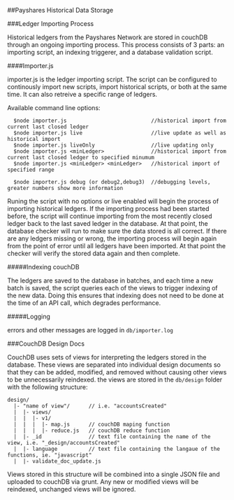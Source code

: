 ##Payshares Historical Data Storage

###Ledger Importing Process

Historical ledgers from the Payshares Network are stored in couchDB through an ongoing importing process. This process consists of 3 parts: an importing script, an indexing triggerer, and a database validation script.

####Importer.js

importer.js is the ledger importing script.  The script can be configured to continously import new scripts, import historical scripts, or both at the same time.  It can also retreive a specific range of ledgers.

Available command line options:
```
  $node importer.js                           //historical import from current last closed ledger
  $node importer.js live                      //live update as well as historical import
  $node importer.js liveOnly                  //live updating only
  $node importer.js <minLedger>               //historical import from current last closed ledger to specified minumum
  $node importer.js <minLedger> <minLedger>   //historical import of specified range
  
  $node importer.js debug (or debug2,debug3)  //debugging levels, greater numbers show more information
```

Runing the script with no options or live enabled will begin the process of importing historical ledgers.  If the importing process had been started before, the script will continue importing from the most recently closed ledger back to the last saved ledger in the database. At that point, the database checker will run to make sure the data stored is all correct.  If there are any ledgers missing or wrong, the importing process will begin again from the point of error until all ledgers have been imported.  At that point the checker will verify the stored data again and then complete.

#####Indexing couchDB

The ledgers are saved to the database in batches, and each time a new batch is saved, the script queries each of the views to trigger indexing of the new data.  Doing this ensures that indexing does not need to be done at the time of an API call, which degrades performance.

#####Logging

errors and other messages are logged in `db/importer.log`

###CouchDB Design Docs

CouchDB uses sets of views for interpreting the ledgers stored in the database.  These views are separated into individual design documents so that they can be added, modified, and removed without causing other views to be unnecessarily reindexed.  the views are stored in the `db/design` folder with the following structure:

```
design/
  |- "name of view"/      // i.e. "accountsCreated" 
  |  |- views/
  |  |  |- v1/
  |  |  |  |- map.js      // couchDB maping function
  |  |  |  |- reduce.js   // couchDB reduce function
  |  |- _id               // text file containing the name of the view, i.e. "_design/accountsCreated" 
  |  |- language          // text file containing the langaue of the functions, ie. "javascript"
  |  |- validate_doc_update.js
```

Views stored in this structure will be combined into a single JSON file and uploaded to couchDB via grunt.  Any new or
modified views will be reindexed, unchanged views will be ignored.


